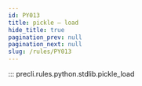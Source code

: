 ```yaml
---
id: PY013
title: pickle — load
hide_title: true
pagination_prev: null
pagination_next: null
slug: /rules/PY013
---
```


::: precli.rules.python.stdlib.pickle_load

